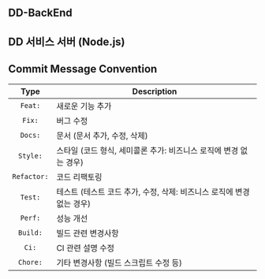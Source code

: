 ## DD-BackEnd
DD 서비스 서버 (Node.js)
--
## Commit Message Convention

|    Type     | Description  |
|:-----------:|---|
|   `Feat:`   | 새로운 기능 추가 |
|   `Fix:`    | 버그 수정 |
|   `Docs:`   | 문서 (문서 추가, 수정, 삭제) |
|  `Style:`   | 스타일 (코드 형식, 세미콜론 추가: 비즈니스 로직에 변경 없는 경우) |
| `Refactor:` | 코드 리팩토링 |
|   `Test:`   | 테스트 (테스트 코드 추가, 수정, 삭제: 비즈니스 로직에 변경 없는 경우) |
| `Perf:` | 성능 개선 |
|   `Build:`   | 빌드 관련 변경사항 |
|  `Ci:`   | CI 관련 설명 수정 |
|  `Chore:`   | 기타 변경사항 (빌드 스크립트 수정 등) |

